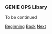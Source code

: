 ### GENIE OPS Libary


To be continued


[Beginning](../README.md)   [Back](./step2.md)  [Next](./step4.md)